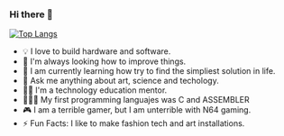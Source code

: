 ### Hi there 👋

[![Top Langs](https://github-readme-stats.vercel.app/api/top-langs/?username=3zcurdia&hide=javascript,html,css,scss,sass,go,coffeescript,procfile&layout=compact)](https://github.com/anuraghazra/github-readme-stats)

<!--
**ericmargay/ericmargay** is a ✨ _special_ ✨ repository because its `README.md` (this file) appears on your GitHub profile.

Here are some ideas to get you started:

- 🔭 I’m currently working on ...
- 🌱 I’m currently learning ...
- 👯 I’m looking to collaborate on ...
- 🤔 I’m looking for help with ...
- 💬 Ask me about ...
- 📫 How to reach me: ...
- 😄 Pronouns: ...
- ⚡ Fun fact: ...
-->

- 💡 I love to build hardware and software.
- 🔭 I'm always looking how to improve things.
- 🌱 I am currently learning how try to find the simpliest solution in life.
- 💬 Ask me anything about art, science and techology.
- 🧑‍🏫 I'm a technology education mentor.
- 👨🏻‍💻 My first programming languajes was C and ASSEMBLER  
- 🎮 I am a terrible gamer, but I am unterrible with N64 gaming.
-  ⚡ Fun Facts: I like to make fashion tech and art installations. 
